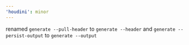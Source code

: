 ```yaml
---
'houdini': minor
---
```


renamed `generate --pull-header` to `generate --header` and `generate --persist-output` to `generate --output`
